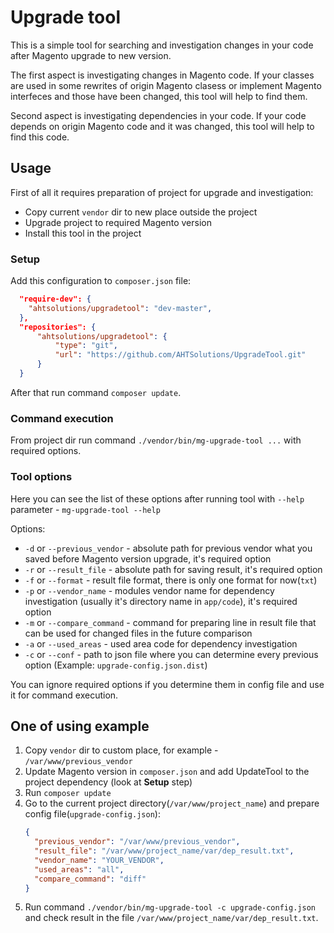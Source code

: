 # Upgrade tool

This is a simple tool for searching and investigation changes in your code
after Magento upgrade to new version. 

The first aspect is investigating changes in Magento code. 
If your classes are used in some rewrites of origin Magento clasess
or implement Magento interfeces and those have been changed,
this tool will help to find them.

Second aspect is investigating dependencies in your code.
If your code depends on origin Magento code and it was changed,
this tool will help to find this code.

## Usage

First of all it requires preparation of project for upgrade and investigation:
* Copy current `vendor` dir to new place outside the project
* Upgrade project to required Magento version
* Install this tool in the project

### Setup

Add this configuration to `composer.json` file:
```json
  "require-dev": {
    "ahtsolutions/upgradetool": "dev-master",
  },
  "repositories": {
      "ahtsolutions/upgradetool": {
          "type": "git",
          "url": "https://github.com/AHTSolutions/UpgradeTool.git"
      }
  }
```
After that run command `composer update`.

### Command execution

From project dir run command `./vendor/bin/mg-upgrade-tool ...` with required options.

### Tool options

Here you can see the list of these options after running tool with `--help` parameter - `mg-upgrade-tool --help`

Options:
* `-d` or `--previous_vendor` - absolute path for previous vendor what you saved before Magento version upgrade, it's required option
* `-r` or `--result_file` - absolute path for saving result, it's required option
* `-f` or `--format` - result file format, there is only one format for now(`txt`)
* `-p` or `--vendor_name` - modules vendor name for dependency investigation (usually it's directory name in `app/code`), it's required option
* `-m` or `--compare_command` - command for preparing line in result file that can be used for changed files in the future comparison
* `-a` or `--used_areas` - used area code for dependency investigation
* `-c` or `--conf` - path to json file where you can determine every previous option (Example: `upgrade-config.json.dist`)

You can ignore required options if you determine them in config file and use it for command execution. 

## One of using example

1. Copy `vendor` dir to custom place, for example - `/var/www/previous_vendor`
2. Update Magento version in `composer.json` and add UpdateTool to the project dependency (look at **Setup** step)
3. Run `composer update`
4. Go to the current project directory(`/var/www/project_name`) and prepare config file(`upgrade-config.json`):
    ``` json
   {
      "previous_vendor": "/var/www/previous_vendor",
      "result_file": "/var/www/project_name/var/dep_result.txt",
      "vendor_name": "YOUR_VENDOR",
      "used_areas": "all",
      "compare_command": "diff"
   } 
    ```
5. Run command `./vendor/bin/mg-upgrade-tool -c upgrade-config.json` and check result in the file `/var/www/project_name/var/dep_result.txt`.
